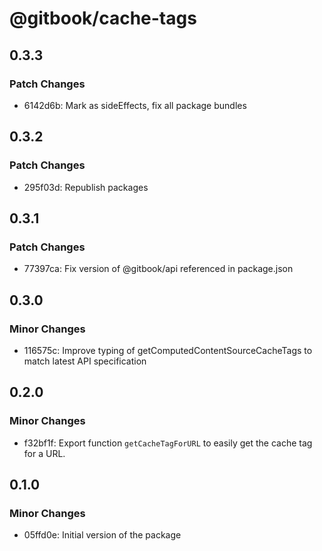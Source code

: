 # @gitbook/cache-tags

## 0.3.3

### Patch Changes

- 6142d6b: Mark as sideEffects, fix all package bundles

## 0.3.2

### Patch Changes

- 295f03d: Republish packages

## 0.3.1

### Patch Changes

- 77397ca: Fix version of @gitbook/api referenced in package.json

## 0.3.0

### Minor Changes

- 116575c: Improve typing of getComputedContentSourceCacheTags to match latest API specification

## 0.2.0

### Minor Changes

- f32bf1f: Export function `getCacheTagForURL` to easily get the cache tag for a URL.

## 0.1.0

### Minor Changes

- 05ffd0e: Initial version of the package
